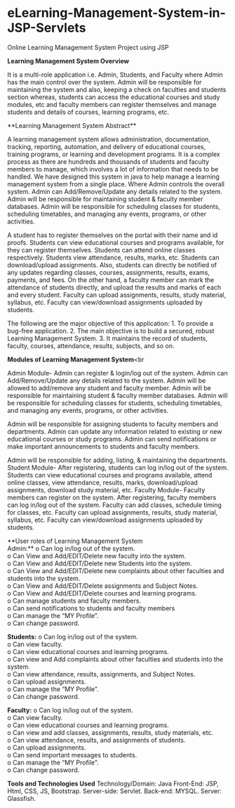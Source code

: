 # eLearning-Management-System-in-JSP-Servlets
Online Learning Management System Project using JSP

**Learning Management System Overview<br>**
<p>
It is a multi-role application i.e. Admin, Students, and Faculty where Admin has the main control over the system.
Admin will be responsible for maintaining the system and also, keeping a check on faculties and students section whereas, students can access the educational courses and study modules, etc and faculty members can register themselves and manage students and details of courses, learning programs, etc.
</p>
**Learning Management System Abstract**<br>
<p>
A learning management system allows administration, documentation, tracking, reporting, automation, and delivery of educational courses, training programs, or learning and development programs. It is a complex process as there are hundreds and thousands of students and faculty members to manage, which involves a lot of information that needs to be handled.
We have designed this system in java to help manage a learning management system from a single place. Where Admin controls the overall system. Admin can Add/Remove/Update any details related to the system. Admin will be responsible for maintaining student & faculty member databases. Admin will be responsible for scheduling classes for students, scheduling timetables, and managing any events, programs, or other activities.
 </p>
 <p>
A student has to register themselves on the portal with their name and id proofs. Students can view educational courses and programs available, for they can register themselves. Students can attend online classes respectively.  Students view attendance, results, marks, etc. Students can download/upload assignments. Also, students can directly be notified of any updates regarding classes, courses, assignments, results, exams, payments, and fees.
On the other hand, a faculty member can mark the attendance of students directly, and upload the results and marks of each and every student. Faculty can upload assignments, results, study material, syllabus, etc. Faculty can view/download assignments uploaded by students.
 </p>
The following are the major objective of this application:
1.	To provide a bug-free application.
2.	The main objective is to build a secured, robust Learning Management System.
3.	It maintains the record of students, faculty, courses, attendance, results, subjects, and so on.
 
**Modules of Learning Management System**<br
 <p>
Admin Module- Admin can register & login/log out of the system. Admin can Add/Remove/Update any details related to the system. Admin will be allowed to add/remove any student and faculty member. Admin will be responsible for maintaining student & faculty member databases. Admin will be responsible for scheduling classes for students, scheduling timetables, and managing any events, programs, or other activities.
</p>
<p>
Admin will be responsible for assigning students to faculty members and departments.
Admin can update any information related to existing or new educational courses or study programs. Admin can send notifications or make important announcements to students and faculty members.
 </p>
 <p>
Admin will be responsible for adding, listing, & maintaining the departments.
Student Module- After registering, students can log in/log out of the system. Students can view educational courses and programs available, attend online classes, view attendance, results, marks, download/upload assignments, download study material, etc.
Faculty Module- Faculty members can register on the system. After registering, faculty members can log in/log out of the system. Faculty can add classes, schedule timing for classes, etc. Faculty can upload assignments, results, study material, syllabus, etc. Faculty can view/download assignments uploaded by students.
 </p>
**User roles of Learning Management System<br>
Admin:**
o	Can log in/log out of the system.<br>
o	Can View and Add/EDIT/Delete new faculty into the system.<br>
o	Can View and Add/EDIT/Delete new Students into the system.<br>
o	Can View and Add/EDIT/Delete new complaints about other faculties and students into the system.<br>
o	Can View and Add/EDIT/Delete assignments and Subject Notes.<br>
o	Can View and Add/EDIT/Delete courses and learning programs.<br>
o	Can manage students and faculty members.<br>
o	Can send notifications to students and faculty members<br>
o	Can manage the “MY Profile”.<br>
o	Can change password.<br>

**Students:**
o	Can log in/log out of the system.<br>
o	Can view faculty.<br>
o	Can view educational courses and learning programs.<br>
o	Can view and Add complaints about other faculties and students into the system.<br>
o	Can view attendance, results, assignments, and Subject Notes.<br>
o	Can upload assignments.<br>
o	Can manage the “MY Profile”.<br>
o	Can change password.<br>

**Faculty:**
o	Can log in/log out of the system.<br>
o	Can view faculty.<br>
o	Can view educational courses and learning programs.<br>
o	Can view and add classes, assignments, results, study materials, etc.<br>
o	Can view attendance, results, and assignments of students.<br>
o	Can upload assignments.<br>
o	Can send important messages to students.<br>
o	Can manage the “MY Profile”.<br>
o	Can change password.<br>

**Tools and Technologies Used**
Technology/Domain: Java
Front-End: JSP, Html, CSS, JS, Bootstrap.
Server-side: Servlet.
Back-end: MYSQL.
Server: Glassfish.


